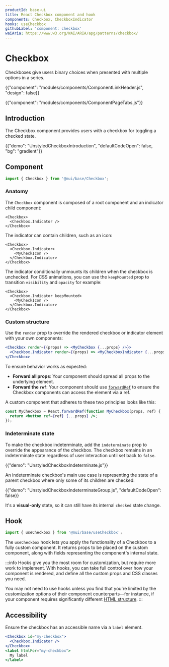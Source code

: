 ```yaml
---
productId: base-ui
title: React Checkbox component and hook
components: Checkbox, CheckboxIndicator
hooks: useCheckbox
githubLabel: 'component: checkbox'
waiAria: https://www.w3.org/WAI/ARIA/apg/patterns/checkbox/
---
```


# Checkbox

<p class="description">Checkboxes give users binary choices when presented with multiple options in a series.</p>

{{"component": "modules/components/ComponentLinkHeader.js", "design": false}}

{{"component": "modules/components/ComponentPageTabs.js"}}

## Introduction

The Checkbox component provides users with a checkbox for toggling a checked state.

{{"demo": "UnstyledCheckboxIntroduction", "defaultCodeOpen": false, "bg": "gradient"}}

## Component

```jsx
import { Checkbox } from '@mui/base/Checkbox';
```

### Anatomy

The `Checkbox` component is composed of a root component and an indicator child component:

```tsx
<Checkbox>
  <Checkbox.Indicator />
</Checkbox>
```

The indicator can contain children, such as an icon:

```tsx
<Checkbox>
  <Checkbox.Indicator>
    <MyCheckIcon />
  </Checkbox.Indicator>
</Checkbox>
```

The indicator conditionally unmounts its children when the checkbox is unchecked. For CSS animations, you can use the `keepMounted` prop to transition `visibility` and `opacity` for example:

```tsx
<Checkbox>
  <Checkbox.Indicator keepMounted>
    <MyCheckIcon />
  </Checkbox.Indicator>
</Checkbox>
```

### Custom structure

Use the `render` prop to override the rendered checkbox or indicator element with your own components:

```jsx
<Checkbox render={(props) => <MyCheckbox {...props} />}>
  <Checkbox.Indicator render={(props) => <MyCheckboxIndicator {...props} />} />
</Checkbox>
```

To ensure behavior works as expected:

- **Forward all props**: Your component should spread all props to the underlying element.
- **Forward the `ref`**: Your component should use [`forwardRef`](https://react.dev/reference/react/forwardRef) to ensure the Checkbox components can access the element via a ref.

A custom component that adheres to these two principles looks like this:

```jsx
const MyCheckbox = React.forwardRef(function MyCheckbox(props, ref) {
  return <button ref={ref} {...props} />;
});
```

### Indeterminate state

To make the checkbox indeterminate, add the `indeterminate` prop to override the appearance of the checkbox. The checkbox remains in an indeterminate state regardless of user interaction until set back to `false`.

{{"demo": "UnstyledCheckboxIndeterminate.js"}}

An indeterminate checkbox's main use case is representing the state of a parent checkbox where only some of its children are checked:

{{"demo": "UnstyledCheckboxIndeterminateGroup.js", "defaultCodeOpen": false}}

It's a **visual-only** state, so it can still have its internal `checked` state change.

## Hook

```js
import { useCheckbox } from '@mui/base/useCheckbox';
```

The `useCheckbox` hook lets you apply the functionality of a Checkbox to a fully custom component.
It returns props to be placed on the custom component, along with fields representing the component's internal state.

:::info
Hooks give you the most room for customization, but require more work to implement.
With hooks, you can take full control over how your component is rendered, and define all the custom props and CSS classes you need.

You may not need to use hooks unless you find that you're limited by the customization options of their component counterparts—for instance, if your component requires significantly different [HTML structure](#anatomy).
:::

## Accessibility

Ensure the checkbox has an accessible name via a `label` element.

```jsx
<Checkbox id="my-checkbox">
  <Checkbox.Indicator />
</Checkbox>
<label htmlFor="my-checkbox">
  My label
</label>
```

